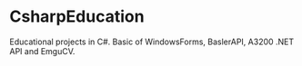 # CsharpEducation
Educational projects in C#. Basic of WindowsForms, BaslerAPI, A3200 .NET API and EmguCV.
